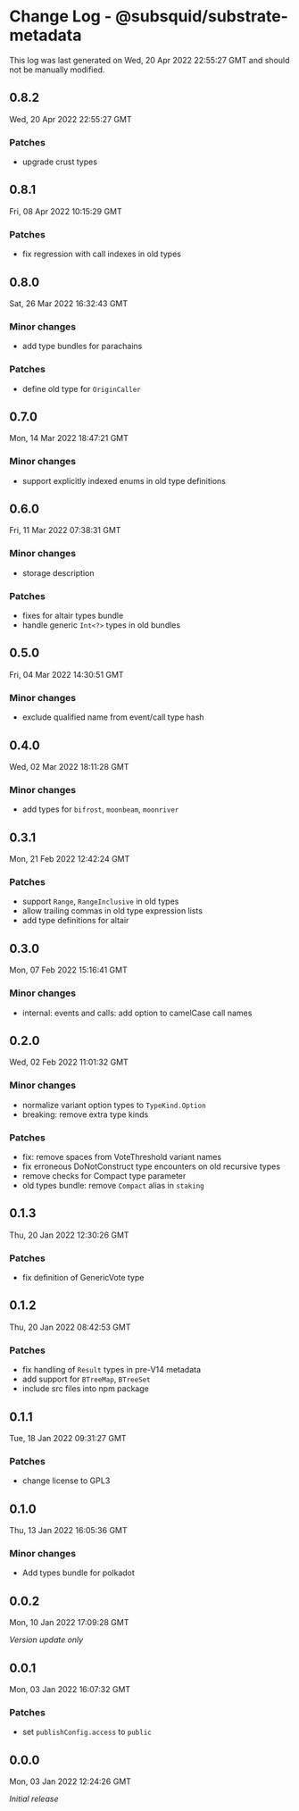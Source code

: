 # Change Log - @subsquid/substrate-metadata

This log was last generated on Wed, 20 Apr 2022 22:55:27 GMT and should not be manually modified.

## 0.8.2
Wed, 20 Apr 2022 22:55:27 GMT

### Patches

- upgrade crust types

## 0.8.1
Fri, 08 Apr 2022 10:15:29 GMT

### Patches

- fix regression with call indexes in old types

## 0.8.0
Sat, 26 Mar 2022 16:32:43 GMT

### Minor changes

- add type bundles for parachains

### Patches

- define old type for `OriginCaller`

## 0.7.0
Mon, 14 Mar 2022 18:47:21 GMT

### Minor changes

- support explicitly indexed enums in old type definitions

## 0.6.0
Fri, 11 Mar 2022 07:38:31 GMT

### Minor changes

- storage description

### Patches

- fixes for altair types bundle
- handle generic `Int<?>` types in old bundles

## 0.5.0
Fri, 04 Mar 2022 14:30:51 GMT

### Minor changes

- exclude qualified name from event/call type hash

## 0.4.0
Wed, 02 Mar 2022 18:11:28 GMT

### Minor changes

- add types for `bifrost`, `moonbeam`, `moonriver`

## 0.3.1
Mon, 21 Feb 2022 12:42:24 GMT

### Patches

- support `Range`, `RangeInclusive` in old types
- allow trailing commas in old type expression lists
- add type definitions for altair

## 0.3.0
Mon, 07 Feb 2022 15:16:41 GMT

### Minor changes

- internal: events and calls: add option to camelCase call names

## 0.2.0
Wed, 02 Feb 2022 11:01:32 GMT

### Minor changes

- normalize variant option types to `TypeKind.Option`
- breaking: remove extra type kinds

### Patches

- fix: remove spaces from VoteThreshold variant names
- fix erroneous DoNotConstruct type encounters on old recursive types
- remove checks for Compact type parameter
- old types bundle: remove `Compact` alias in `staking`

## 0.1.3
Thu, 20 Jan 2022 12:30:26 GMT

### Patches

- fix definition of GenericVote type

## 0.1.2
Thu, 20 Jan 2022 08:42:53 GMT

### Patches

- fix handling of `Result` types in pre-V14 metadata
- add support for `BTreeMap`, `BTreeSet`
- include src files into npm package

## 0.1.1
Tue, 18 Jan 2022 09:31:27 GMT

### Patches

- change license to GPL3

## 0.1.0
Thu, 13 Jan 2022 16:05:36 GMT

### Minor changes

- Add types bundle for polkadot

## 0.0.2
Mon, 10 Jan 2022 17:09:28 GMT

_Version update only_

## 0.0.1
Mon, 03 Jan 2022 16:07:32 GMT

### Patches

- set `publishConfig.access` to `public`

## 0.0.0
Mon, 03 Jan 2022 12:24:26 GMT

_Initial release_

